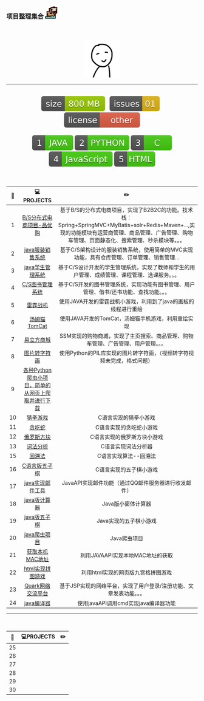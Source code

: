 ### 项目整理集合 <img src="_img/Ship.ico">
<br>
<br>
<div align="center">
	<img src="_img/touxiang.jpg" width="100" height="100">
<hr><br>
	<a href="#"><img src="_markdown/size-file.min.js.svg"></a>&nbsp;&nbsp;
	<a href="#"><img src="_markdown/issues.min.js.svg"></a>&nbsp;&nbsp;
	<a href="#"><img src="_markdown/license.min.js.svg"></a>
<br><br>
	<a href="#"><img src="_markdown/java.min.js.svg"></a>
	<a href="#"><img src="_markdown/python.min.js.svg"></a>
	<a href="#"><img src="_markdown/c.min.js.svg"></a>
	<a href="#"><img src="_markdown/javascript.min.js.svg"></a>
	<a href="#"><img src="_markdown/html.min.js.svg"></a>
</div>
<br>
<br>
<div>
	<table>
		<thead>
			<tr>
				<th align="center" width="50"><g-emoji class="g-emoji"
						alias="floppy_disk"
						fallback-src="https://github.githubassets.com/images/icons/emoji/unicode/1f4be.png">💾</g-emoji></th>
				<th align="center" width="220"><g-emoji class="g-emoji"
						alias="computer"
						fallback-src="https://github.githubassets.com/images/icons/emoji/unicode/1f4bb.png">💻</g-emoji>PROJECTS</th>
				<th align="center" width="630"><g-emoji class="g-emoji"
						alias="pencil2"
						fallback-src="https://github.githubassets.com/images/icons/emoji/unicode/270f.png">✏️</g-emoji></th>
			</tr>
		</thead>
		<tbody>
			<tr>
				<td align="center">1</td>
				<td align="center"><a
					href="/wangchuanli001/MyProjects/blob/master/pinyougou-parent">B/S分布式电商项目-品优购</a></td>
				<td align="center">基于B/S的分布式电商项目，实现了B2B2C的功能。技术栈：Spring+SpringMVC+MyBatis+solr+Redis+Maven+...,实现的功能模块有运营商管理、商品管理、广告管理、购物车管理、页面静态化、搜索管理、秒杀模块等。。。</td>
			</tr>
			<tr>
				<td align="center">2</td>
				<td align="center"><a
					href="/wangchuanli001/MyProjects/blob/master/FZXS">java服装销售系统</a></td>
				<td align="center">基于C/S架构设计的服装销售系统，使用简单的MVC实现功能，具有仓库管理、订单管理、销售管理...</td>
			</tr>
			<tr>
				<td align="center">3</td>
				<td align="center"><a
					href="/wangchuanli001/MyProjects/blob/master/TheStudentSystem">java学生管理系统</a></td>
				<td align="center">基于C/S设计开发的学生管理系统，实现了教师和学生的用户管理、成绩管理、课程管理、选课服务。。。</td>
			</tr>
			<tr>
				<td align="center">4</td>
				<td align="center"><a
					href="/wangchuanli001/MyProjects/blob/master/LibraryManager">C/S图书管理系统</a></td>
				<td align="center">基于C/S开发的图书管理系统，实现功能有图书管理、用户管理、借书/还书功能、查找功能。。。</td>
			</tr>
			<tr>
				<td align="center">5</td>
				<td align="center"><a
					href="/wangchuanli001/MyProjects/blob/master/LeiTingZhanJi">雷霆战机</a></td>
				<td align="center">使用JAVA开发的雷霆战机小游戏，利用到了java的画板的线程进行重绘</td>
			</tr>
			<tr>
				<td align="center">6</td>
				<td align="center"><a
					href="/wangchuanli001/MyProjects/blob/master/MyTomCat">汤姆猫TomCat</a></td>
				<td align="center">使用JAVA开发的TomCat，汤姆猫手机游戏，利用重绘实现</td>
			</tr>
			<tr>
				<td align="center">7</td>
				<td align="center"><a
					href="/wangchuanli001/MyProjects/blob/master/Enterprise_mall">易立方商城</a></td>
				<td align="center">SSM实现的购物商城，实现了主页搜索、商品管理、购物车管理、广告管理、用户管理。。。</td>
			</tr>
			<tr>
				<td align="center">8</td>
				<td align="center"><a
					href="/wangchuanli001/MyProjects/blob/master/PythonDrawAscii">图片转字符画</a></td>
				<td align="center">使用Python的PIL库实现的图片转字符画，（视频转字符视频未完成，格式问题）</td>
			</tr>
			<tr>
				<td align="center">9</td>
				<td align="center"><a
					href="/wangchuanli001/MyProjects/blob/master/PythonCrawler">各种Python爬虫小项目，简单的从网页上爬取并进行下载</a></td>
				<td align="center"></td>
			</tr>
			<tr>
				<td align="center">10</td>
				<td align="center"><a
					href="/wangchuanli001/MyProjects/blob/master/CGames/%E7%8C%9C%E6%8B%B3%E6%B8%B8%E6%88%8F.cpp">猜拳游戏</a></td>
				<td align="center">C语言实现的猜拳小游戏</td>
			</tr>
			<tr>
				<td align="center">11</td>
				<td align="center"><a
					href="/wangchuanli001/MyProjects/blob/master/CGames/%E8%B4%AA%E5%90%83%E8%9B%87.cpp">贪吃蛇</a></td>
				<td align="center">C语言实现的贪吃蛇小游戏</td>
			</tr>
			<tr>
				<td align="center">12</td>
				<td align="center"><a
					href="/wangchuanli001/MyProjects/blob/master/CGames/%E4%BF%84%E7%BD%97%E6%96%AF%E6%96%B9%E5%9D%97.cpp">俄罗斯方块</a></td>
				<td align="center">C语言实现的俄罗斯方块小游戏</td>
			</tr>
			<tr>
				<td align="center">13</td>
				<td align="center"><a
					href="/wangchuanli001/MyProjects/blob/master/CGames/%E8%AF%8D%E6%B3%95%E5%88%86%E6%9E%90.cpp">词法分析</a></td>
				<td align="center">C语言实现词法分析器</td>
			</tr>
			<tr>
				<td align="center">15</td>
				<td align="center"><a
					href="/wangchuanli001/MyProjects/blob/master/CGames/%E5%9B%9E%E6%BA%AF%E6%B3%95.cpp">回溯法</a></td>
				<td align="center">C语言实现算法--回溯法</td>
			</tr>
			<tr>
				<td align="center">16</td>
				<td align="center"><a
					href="/wangchuanli001/MyProjects/blob/master/CGames/%E4%BA%94%E5%AD%90%E6%A3%8B.cpp">C语言版五子棋</a></td>
				<td align="center">C语言实现的五子棋小游戏</td>
			</tr>
			<tr>
				<td align="center">17</td>
				<td align="center"><a
					href="/wangchuanli001/MyProjects/blob/master/EMailUtils">java实现邮件工具</a></td>
				<td align="center">JavaAPI实现邮件功能（通过QQ邮件服务器进行收发邮件）</td>
			</tr>
			<tr>
				<td align="center">18</td>
				<td align="center"><a
					href="/wangchuanli001/MyProjects/blob/master/Calculator">java版计算器</a></td>
				<td align="center">Java版小窗体计算器</td>
			</tr>
			<tr>
				<td align="center">19</td>
				<td align="center"><a
					href="/wangchuanli001/MyProjects/blob/master/Gomoku">java版五子棋</a></td>
				<td align="center">Java实现的五子棋小游戏</td>
			</tr>
			<tr>
				<td align="center">20</td>
				<td align="center"><a
					href="/wangchuanli001/MyProjects/blob/master/JavaCrawler">java爬虫项目</a></td>
				<td align="center">Java爬虫项目</td>
			</tr>
			<tr>
				<td align="center">21</td>
				<td align="center"><a
					href="/wangchuanli001/MyProjects/blob/master">获取本机MAC地址</a></td>
				<td align="center">利用JAVAAPI实现本地MAC地址的获取</td>
			</tr>
			<tr>
				<td align="center">22</td>
				<td align="center"><a
					href="/wangchuanli001/MyProjects/blob/master/Html_Pintu">html实现拼图游戏</a></td>
				<td align="center">利用html实现的网页版九宫格拼图游戏</td>
			</tr>
			<tr>
				<td align="center">23</td>
				<td align="center"><a
					href="/wangchuanli001/MyProjects/blob/master/OnlineFriend">Quark网络交流平台</a></td>
				<td align="center">基于JSP实现的网络平台，实现了用户登录/注册功能、文章发表功能。。。</td>
			</tr>
			<tr>
				<td align="center">24</td>
				<td align="center"><a
					href="/wangchuanli001/MyProjects/blob/master/JavaIDE">java编译器</a></td>
				<td align="center">使用javaAPI调用cmd实现java编译器功能</td>
			</tr>
		</tbody>
	</table>
<hr>
<div>
<br>

| :floppy_disk: | :computer:PROJECTS | :pencil2: |
| :------: | :------: | :------:|
| 25 |  |  |
| 26 |  |  |
| 27 |  |  |
| 28 |  |  |
| 29 |  |  |
| 30 |  |  |
